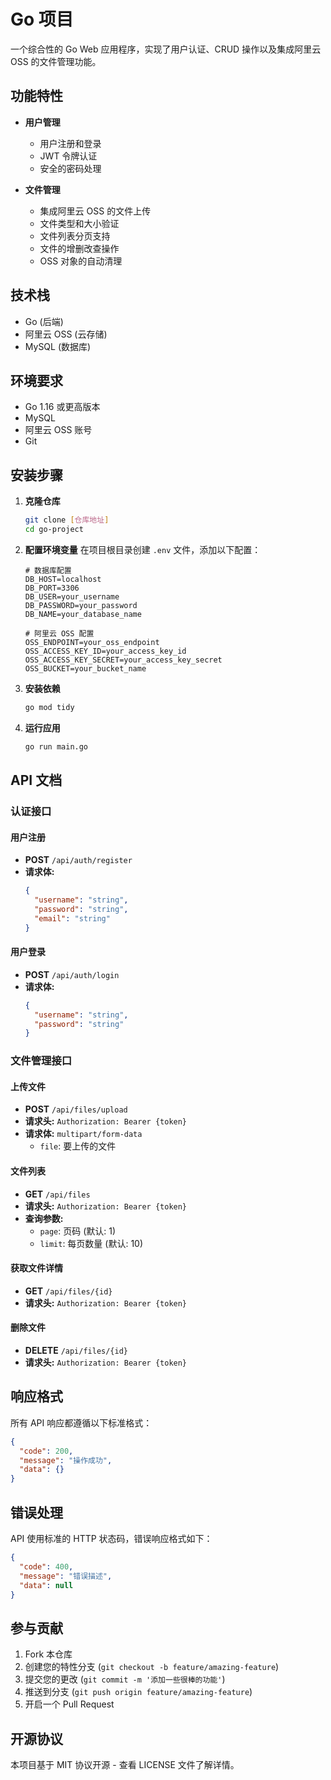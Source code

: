 # Go 项目

一个综合性的 Go Web 应用程序，实现了用户认证、CRUD 操作以及集成阿里云 OSS 的文件管理功能。

## 功能特性

- **用户管理**

  - 用户注册和登录
  - JWT 令牌认证
  - 安全的密码处理

- **文件管理**
  - 集成阿里云 OSS 的文件上传
  - 文件类型和大小验证
  - 文件列表分页支持
  - 文件的增删改查操作
  - OSS 对象的自动清理

## 技术栈

- Go (后端)
- 阿里云 OSS (云存储)
- MySQL (数据库)

## 环境要求

- Go 1.16 或更高版本
- MySQL
- 阿里云 OSS 账号
- Git

## 安装步骤

1. **克隆仓库**

   ```bash
   git clone [仓库地址]
   cd go-project
   ```

2. **配置环境变量**
   在项目根目录创建 `.env` 文件，添加以下配置：

   ```env
   # 数据库配置
   DB_HOST=localhost
   DB_PORT=3306
   DB_USER=your_username
   DB_PASSWORD=your_password
   DB_NAME=your_database_name

   # 阿里云 OSS 配置
   OSS_ENDPOINT=your_oss_endpoint
   OSS_ACCESS_KEY_ID=your_access_key_id
   OSS_ACCESS_KEY_SECRET=your_access_key_secret
   OSS_BUCKET=your_bucket_name
   ```

3. **安装依赖**

   ```bash
   go mod tidy
   ```

4. **运行应用**
   ```bash
   go run main.go
   ```

## API 文档

### 认证接口

#### 用户注册

- **POST** `/api/auth/register`
- **请求体:**
  ```json
  {
    "username": "string",
    "password": "string",
    "email": "string"
  }
  ```

#### 用户登录

- **POST** `/api/auth/login`
- **请求体:**
  ```json
  {
    "username": "string",
    "password": "string"
  }
  ```

### 文件管理接口

#### 上传文件

- **POST** `/api/files/upload`
- **请求头:** `Authorization: Bearer {token}`
- **请求体:** `multipart/form-data`
  - `file`: 要上传的文件

#### 文件列表

- **GET** `/api/files`
- **请求头:** `Authorization: Bearer {token}`
- **查询参数:**
  - `page`: 页码 (默认: 1)
  - `limit`: 每页数量 (默认: 10)

#### 获取文件详情

- **GET** `/api/files/{id}`
- **请求头:** `Authorization: Bearer {token}`

#### 删除文件

- **DELETE** `/api/files/{id}`
- **请求头:** `Authorization: Bearer {token}`

## 响应格式

所有 API 响应都遵循以下标准格式：

```json
{
  "code": 200,
  "message": "操作成功",
  "data": {}
}
```

## 错误处理

API 使用标准的 HTTP 状态码，错误响应格式如下：

```json
{
  "code": 400,
  "message": "错误描述",
  "data": null
}
```

## 参与贡献

1. Fork 本仓库
2. 创建您的特性分支 (`git checkout -b feature/amazing-feature`)
3. 提交您的更改 (`git commit -m '添加一些很棒的功能'`)
4. 推送到分支 (`git push origin feature/amazing-feature`)
5. 开启一个 Pull Request

## 开源协议

本项目基于 MIT 协议开源 - 查看 LICENSE 文件了解详情。
